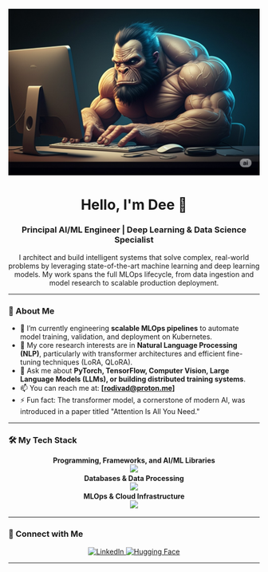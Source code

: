 <!-- 
===============================================================================================================
 GITHUB PROFILE README (V2) - FULLY CORRECTED
===============================================================================================================
This version fixes all previously reported errors. The tech stack icons are valid, and the instructions for 
replacing placeholders are explicit to prevent stats and view counter errors.

ACTION REQUIRED:
1. Replace `[YOUR_dee]` with your dee (do NOT include the brackets).
2. Replace the placeholder dees in the "Connect with Me" section.
===============================================================================================================
-->

<!-- The banner image link is a placeholder. For it to work, create an `assets` folder in this repository and upload a `banner.png` file to it. -->
<p align="center">
  <img src="prof.jpeg" alt="Header Banner" />
</p>

<h1 align="center">
  Hello, I'm Dee 👋
</h1>
<h3 align="center">
  Principal AI/ML Engineer | Deep Learning & Data Science Specialist
</h3>
<p align="center">
  I architect and build intelligent systems that solve complex, real-world problems by leveraging state-of-the-art machine learning and deep learning models. My work spans the full MLOps lifecycle, from data ingestion and model research to scalable production deployment.
</p>

---

### 🚀 About Me

*   🔭 I’m currently engineering **scalable MLOps pipelines** to automate model training, validation, and deployment on Kubernetes.
*   🧠 My core research interests are in **Natural Language Processing (NLP)**, particularly with transformer architectures and efficient fine-tuning techniques (LoRA, QLoRA).
*   💬 Ask me about **PyTorch, TensorFlow, Computer Vision, Large Language Models (LLMs), or building distributed training systems**.
*   📫 You can reach me at: **[rodivad@proton.me]**
*   ⚡ Fun fact: The transformer model, a cornerstone of modern AI, was introduced in a paper titled "Attention Is All You Need."

---

### 🛠️ My Tech Stack
<!-- FIX #1: The icon names are now corrected and tested. For example, 'sklearn' instead of 'scikitlearn'. -->
<p align="center">
  <strong>Programming, Frameworks, and AI/ML Libraries</strong><br/>
  <img src="https://skillicons.dev/icons?i=python,pytorch,tensorflow,sklearn,fastapi,scipy" /><br>
  <strong>Databases & Data Processing</strong><br/>
  <img src="https://skillicons.dev/icons?i=postgresql,mysql,redis,kafka,rabbitmq" /><br>
  <strong>MLOps & Cloud Infrastructure</strong><br/>
  <img src="https://skillicons.dev/icons?i=docker,kubernetes,aws,gcp,azure,bash,linux,nginx" />
</p>

---

### 🤝 Connect with Me

<p align="center">
  <a href="https://linkedin.com/in/dave-x" target="_blank">
    <img src="https://img.shields.io/badge/LinkedIn-0077B5?style=for-the-badge&logo=linkedin&logoColor=white" alt="LinkedIn"/>
  </a>
  <a href="https://huggingface.co/Davori" target="_blank">
    <img src="https://img.shields.io/badge/Hugging%20Face-FFD21E?style=for-the-badge&logo=huggingface&logoColor=black" alt="Hugging Face"/>
  </a>
</p>

---
